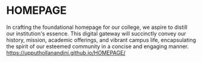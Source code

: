 # HOMEPAGE
In crafting the foundational homepage for our college, we aspire to distill our institution's essence. This digital gateway will succinctly convey our history, mission, academic offerings, and vibrant campus life, encapsulating the spirit of our esteemed community in a concise and engaging manner.
https://upputhollanandini.github.io/HOMEPAGE/
 
